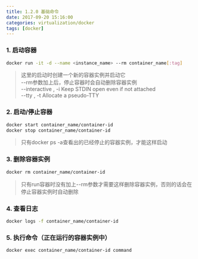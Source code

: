```yaml
---
title: 1.2.0 基础命令
date: 2017-09-20 15:16:00
categories: virtualization/docker
tags: [docker]
---
```


### 1. 启动容器
``` bash
docker run -it -d --name <instance_name> --rm container_name[:tag]
```
> 这里的启动时创建一个新的容器实例并启动它  
--rm参数加上后，停止容器时会自动删除容器实例  
--interactive , -i		Keep STDIN open even if not attached  
--tty , -t		Allocate a pseudo-TTY

### 2. 启动/停止容器
``` bash
docker start container_name/container-id
docker stop container_name/container-id
```
> 只有docker ps -a查看出的已经停止的容器实例，才能这样启动

### 3. 删除容器实例
``` bash
docker rm container_name/container-id
```
> 只有run容器时没有加上--rm参数才需要这样删除容器实例，否则的话会在停止容器实例时自动删除

### 4. 查看日志
``` bash
docker logs -f container_name/container-id
```

### 5. 执行命令（正在运行的容器实例中）
``` bash
docker exec container_name/container-id command
```
